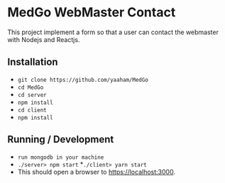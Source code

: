 # MedGo WebMaster Contact

This project  implement a form so that a user can contact the webmaster with Nodejs and Reactjs.

## Installation
* `git clone https://github.com/yaaham/MedGo`
* `cd MedGo`
* `cd server`
* `npm install`
* `cd client`
* `npm install`

## Running / Development
* `run mongodb in your machine`
* `./server> npm start`
*`./client> yarn start`
* This should open a browser to [https://localhost:3000](https://localhost:3000). 
